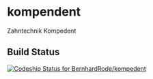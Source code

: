 # kompendent
Zahntechnik Kompedent


## Build Status
[ ![Codeship Status for BernhardRode/kompedent](https://codeship.com/projects/39a9f5a0-c717-0132-e821-067e14c159b1/status?branch=master)](https://codeship.com/projects/74845)
